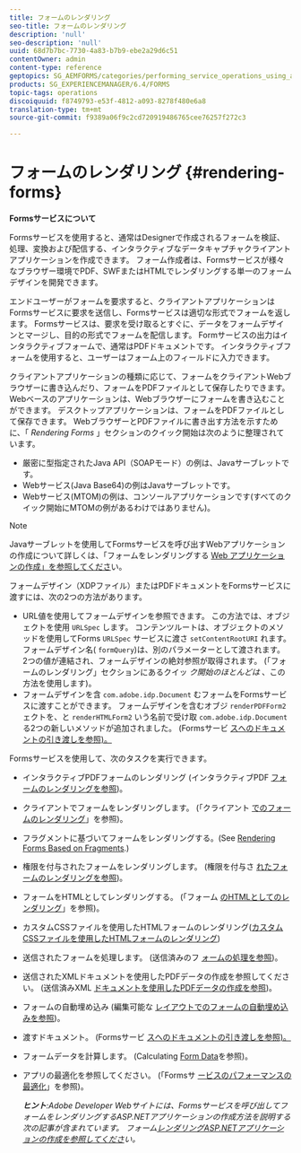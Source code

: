 ```yaml
---
title: フォームのレンダリング
seo-title: フォームのレンダリング
description: 'null'
seo-description: 'null'
uuid: 68d7b7bc-7730-4a83-b7b9-ebe2a29d6c51
contentOwner: admin
content-type: reference
geptopics: SG_AEMFORMS/categories/performing_service_operations_using_apis
products: SG_EXPERIENCEMANAGER/6.4/FORMS
topic-tags: operations
discoiquuid: f8749793-e53f-4812-a093-8278f480e6a8
translation-type: tm+mt
source-git-commit: f9389a06f9c2cd720919486765cee76257f272c3

---
```



# フォームのレンダリング {#rendering-forms}

**Formsサービスについて**

Formsサービスを使用すると、通常はDesignerで作成されるフォームを検証、処理、変換および配信する、インタラクティブなデータキャプチャクライアントアプリケーションを作成できます。 フォーム作成者は、Formsサービスが様々なブラウザー環境でPDF、SWFまたはHTMLでレンダリングする単一のフォームデザインを開発できます。

エンドユーザーがフォームを要求すると、クライアントアプリケーションはFormsサービスに要求を送信し、Formsサービスは適切な形式でフォームを返します。 Formsサービスは、要求を受け取るとすぐに、データをフォームデザインとマージし、目的の形式でフォームを配信します。 Formサービスの出力はインタラクティブフォームで、通常はPDFドキュメントです。 インタラクティブフォームを使用すると、ユーザーはフォーム上のフィールドに入力できます。

クライアントアプリケーションの種類に応じて、フォームをクライアントWebブラウザーに書き込んだり、フォームをPDFファイルとして保存したりできます。 Webベースのアプリケーションは、Webブラウザーにフォームを書き込むことができます。 デスクトップアプリケーションは、フォームをPDFファイルとして保存できます。 WebブラウザーとPDFファイルに書き出す方法を示すために、「 *Rendering Forms* 」セクションのクイック開始は次のように整理されています。

* 厳密に型指定されたJava API（SOAPモード）の例は、Javaサーブレットです。
* Webサービス(Java Base64)の例はJavaサーブレットです。
* Webサービス(MTOM)の例は、コンソールアプリケーションです(すべてのクイック開始にMTOMの例があるわけではありません)。

>[!NOTE]
>
> Javaサーブレットを使用してFormsサービスを呼び出すWebアプリケーションの作成について詳しくは、「フォームをレンダリングする [Web アプリケーションの作成」を参照してくださ](/help/forms/developing/creating-web-applications-renders-forms.md)い。

フォームデザイン（XDPファイル）またはPDFドキュメントをFormsサービスに渡すには、次の2つの方法があります。

* URL値を使用してフォームデザインを参照できます。 この方法では、オブジェクトを使用 `URLSpec` します。 コンテンツルートは、オブジェクトのメソッドを使用してForms `URLSpec` サービスに渡さ `setContentRootURI` れます。 フォームデザイン名( `formQuery`)は、別のパラメーターとして渡されます。 2つの値が連結され、フォームデザインの絶対参照が取得されます。 (「フォームのレンダリング」セクションにあるクイッ *ク開始のほとんどは* 、この方法を使用します)。
* フォームデザインを含 `com.adobe.idp.Document` むフォームをFormsサービスに渡すことができます。 フォームデザインを含むオブジ `renderPDFForm2` ェクトを、と `renderHTMLForm2` いう名前で受け取 `com.adobe.idp.Document` る2つの新しいメソッドが追加されました。 (Formsサービ [スへのドキュメントの引き渡しを参照)。](/help/forms/developing/passing-documents-forms-service.md)

Formsサービスを使用して、次のタスクを実行できます。

* インタラクティブPDFフォームのレンダリング (インタラクティブPDF [フォームのレンダリングを参照](/help/forms/developing/rendering-interactive-pdf-forms.md))。
* クライアントでフォームをレンダリングします。 (「クライアント [でのフォームのレンダリング](/help/forms/developing/rendering-forms-client.md)」を参照)。
* フラグメントに基づいてフォームをレンダリングする。(See [Rendering Forms Based on Fragments](/help/forms/developing/rendering-forms-based-fragments.md).)
* 権限を付与されたフォームをレンダリングします。 (権限を付与さ [れたフォームのレンダリングを参照](/help/forms/developing/rendering-rights-enabled-forms.md))。
* フォームをHTMLとしてレンダリングする。 (「フォーム [のHTMLとしてのレンダリング](/help/forms/developing/rendering-forms-html.md)」を参照)。
* カスタムCSSファイルを使用したHTMLフォームのレンダリング([カスタムCSSファイルを使用したHTMLフォームのレンダリング](/help/forms/developing/rendering-html-forms-using-custom.md))
* 送信されたフォームを処理します。 (送信済みのフ [ォームの処理を参照](/help/forms/developing/handling-submitted-forms.md))。
* 送信されたXMLドキュメントを使用したPDFデータの作成を参照してください。 (送信済みXML [ドキュメントを使用したPDFデータの作成を参照](/help/forms/developing/creating-pdf-documents-submitted-xml.md))。
* フォームの自動埋め込み (編集可能な [レイアウトでのフォームの自動埋め込みを参照](/help/forms/developing/prepopulating-forms-flowable-layouts.md))。
* 渡すドキュメント。 (Formsサービ [スへのドキュメントの引き渡しを参照)。](/help/forms/developing/passing-documents-forms-service.md)
* フォームデータを計算します。 (Calculating [Form Data](/help/forms/developing/calculating-form-data.md)を参照)。
* アプリの最適化を参照してください。 (「Formsサ [ービスのパフォーマンスの最適化](/help/forms/developing/optimizing-performance-forms-service.md)」を参照)。

   ***ヒント&#x200B;**:Adobe Developer Webサイトには、Formsサービスを呼び出してフォームをレンダリングするASP.NETアプリケーションの作成方法を説明する次の記事が含まれています。 フォーム[レンダリングASP.NETアプリケーションの作成を参照してくださ](https://www.adobe.com/devnet/livecycle/articles/asp_net.html)い。*

